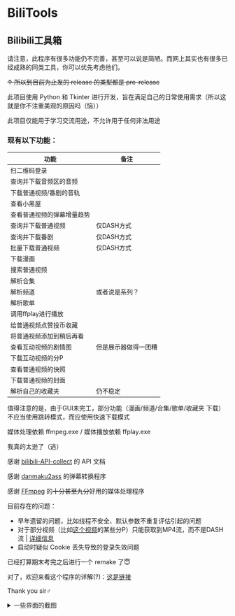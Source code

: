 # BiliTools

## Bilibili工具箱

请注意，此程序有很多功能仍不完善，甚至可以说是简陋。而网上其实也有很多已经成熟的同类工具，你可以优先考虑他们。

~~↑ 所以到目前为止发的 release 的类型都是 pre-release~~

此项目使用 Python 和 Tkinter 进行开发，旨在满足自己的日常使用需求（所以这就是你不注重美观的原因吗（恼））

此项目仅能用于学习交流用途，不允许用于任何非法用途

### 现有以下功能：

功能 | 备注
------------ | -------------
扫二维码登录 | 
查询并下载音频区的音频 | 
下载普通视频/番剧的音轨 | 
查看小黑屋 | 
查看普通视频的弹幕增量趋势 | 
查询并下载普通视频 | 仅DASH方式
查询并下载番剧 | 仅DASH方式 
批量下载普通视频 | 仅DASH方式 
下载漫画 |  
搜索普通视频 |
解析合集 |
解析频道 | 或者说是系列？
解析歌单 | 
调用ffplay进行播放 | 
给普通视频点赞投币收藏 | 
将普通视频添加到稍后再看 | 
查看互动视频的剧情图 | 但是展示器做得一团糟 
下载互动视频的分P | 
查看普通视频的快照 |
下载普通视频的封面 | 
解析自己的收藏夹 | 仍不稳定

值得注意的是，由于GUI未完工，部分功能（漫画/频道/合集/歌单/收藏夹 下载）不应当使用跳转模式，而应使用快速下载模式

媒体处理依赖 ffmpeg.exe / 媒体播放依赖 ffplay.exe

我真的太逊了（逃）

感谢 [bilibili-API-collect](https://github.com/SocialSisterYi/bilibili-API-collect) 的 API 文档

感谢 [danmaku2ass](https://github.com/m13253/danmaku2ass) 的弹幕转换程序

感谢 [FFmpeg](https://github.com/FFmpeg/FFmpeg) 的~~十分甚至九分~~好用的媒体处理程序

目前存在的问题：
- 早年遗留的问题，比如线程不安全、默认参数不重复评估引起的问题
- 对于部分视频（比如[这个视频](https://www.bilibili.com/video/BV1ZW41147ER/)的某些分P）只能获取到MP4流，而不是DASH流 | [详细信息](https://github.com/SocialSisterYi/bilibili-API-collect/issues/888)
- 启动时疑似 Cookie 丢失导致的登录失效问题

已经打算期末考完之后进行一个 remake 了😇

对了，欢迎来看这个程序的详解(?)：[这是链接](https://blog.lemonyaweb.top/2023/12/29/Try-to-introduce-my-BiliTools/)

Thank you sir♂

<details><summary>一些界面的截图</summary>
  
  ![主窗口](https://raw.githubusercontent.com/NingmengLemon/BiliTools/main/images/main_window.png)
  ![视频窗口](https://raw.githubusercontent.com/NingmengLemon/BiliTools/main/images/video_window.png)
  ![音频窗口](https://raw.githubusercontent.com/NingmengLemon/BiliTools/main/images/audio_window.png)
  ![番剧&影视窗口](https://raw.githubusercontent.com/NingmengLemon/BiliTools/main/images/media_window.png)
  ![下载窗口](https://raw.githubusercontent.com/NingmengLemon/BiliTools/main/images/download_window.png)
  ![小黑屋窗口](https://raw.githubusercontent.com/NingmengLemon/BiliTools/main/images/blackroom_window.png)
</details>
